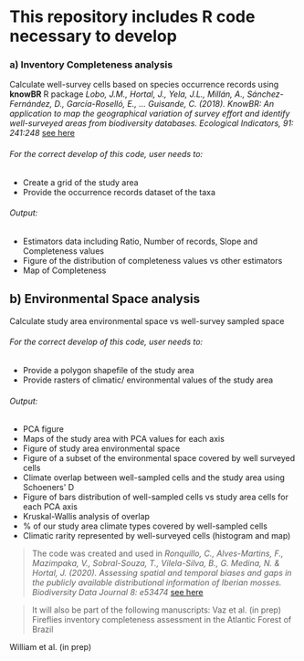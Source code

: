 # This repository includes R code necessary to develop 
### a) **Inventory Completeness** analysis
Calculate well-survey cells based on species occurrence records using **knowBR** R package *Lobo, J.M., Hortal, J., Yela, J.L., Millán, A., Sánchez-Fernández, D., García-Roselló, E., … Guisande, C. (2018). KnowBR: An application to map the geographical variation of survey effort and identify well-surveyed areas from biodiversity databases. Ecological Indicators, 91: 241:248* [see here](https://www.sciencedirect.com/science/article/abs/pii/S1470160X18302322)
  
###### For the correct develop of this code, user needs to: 
* Create a grid of the study area
* Provide the occurrence records dataset of the taxa
 
###### Output:
  - Estimators data including Ratio, Number of records, Slope and Completeness values
  - Figure of the distribution of completeness values vs other estimators
  - Map of Completeness
  
## b) **Environmental Space** analysis
Calculate study area environmental space vs well-survey sampled space
###### For the correct develop of this code, user needs to: 
* Provide a polygon shapefile of the study area
* Provide rasters of climatic/ environmental values of the study area
###### Output:
   - PCA figure
   - Maps of the study area with PCA values for each axis
   - Figure of study area environmental space
   - Figure of a subset of the environmental space covered by well surveyed cells
   - Climate overlap between well-sampled cells and the study area using Schoeners' D
   - Figure of bars distribution of well-sampled cells vs study area cells for each PCA axis
   - Kruskal-Wallis analysis of overlap
   - % of our study area climate types covered by well-sampled cells
   - Climatic rarity represented by well-surveyed cells (histogram and map)
  
> The code was created and used in *Ronquillo, C., Alves-Martins, F., Mazimpaka, V., Sobral-Souza, T., Vilela-Silva, B., G. Medina, N. & Hortal, J. (2020). Assessing spatial and temporal biases and gaps in the publicly available distributional information of Iberian mosses. Biodiversity Data Journal 8: e53474* [see here](https://doi.org/10.3897/BDJ.8.e53474)

> It will also be part of the following manuscripts:
Vaz et al. (in prep) Fireflies inventory completeness assessment in the Atlantic Forest of Brazil

William et al. (in prep)
